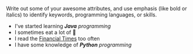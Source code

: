 Write out some of your awesome attributes, and use emphasis (like bold or italics) to identify keywords, programming languages, or skills. 

- I've started learning _**Java** programming_
- I sometimes eat a lot of :pizza:
- I read the [Financial Times](ft.com) too often
- I have some knowledge of _**Python** programming_